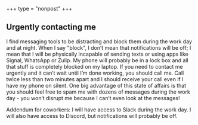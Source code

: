 +++
type = "nonpost"
+++

## Urgently contacting me

I find messaging tools to be distracting and block them during the work day and at night. When I say "block", I don’t mean that notifications will be off; I mean that I will be physically incapable of sending texts or using apps like Signal, WhatsApp or Zulip. My phone will probably be in a lock box and all that stuff is completely blocked on my laptop. If you need to contact me urgently and it can’t wait until I’m done working, you should call me. Call twice less than two minutes apart and I should receive your call even if I have my phone on silent. One big advantage of this state of affairs is that you should feel free to spam me with dozens of messages during the work day - you won’t disrupt me because I can’t even look at the messages! 

Addendum for coworkers: I will have access to Slack during the work day. I will also have access to Discord, but notifications will probably be off.